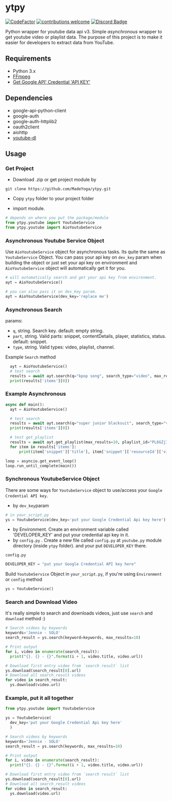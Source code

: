 # ytpy
[![CodeFactor](https://www.codefactor.io/repository/github/madeyoga/ytpy/badge)](https://www.codefactor.io/repository/github/madeyoga/ytpy)
[![contributions welcome](https://img.shields.io/badge/contributions-welcome-brightgreen.svg?style=flat)](https://github.com/MadeYoga/aio-ytpy/issues)
[![Discord Badge](https://discordapp.com/api/guilds/458296099049046018/embed.png)](https://discord.gg/Y8sB4ay)

Python wrapper for youtube data api v3. Simple *asynchronous* wrapper to get youtube video or playlist data.
The purpose of this project is to make it easier for developers to extract data from YouTube.

## Requirements
- Python 3.x
- [FFmpeg](https://www.ffmpeg.org/download.html)
- [Get Google API' Credential 'API KEY'](https://developers.google.com/youtube/registering_an_application)

## Dependencies
- google-api-python-client
- google-auth
- google-auth-httplib2
- oauth2client
- aiohttp
- [youtube-dl](https://github.com/rg3/youtube-dl)

## Usage
### Get Project
- Download .zip or get project module by 
```
git clone https://github.com/MadeYoga/ytpy.git
```
- Copy `ytpy` folder to your project folder

- import module.
```py
# depends on where you put the package/module
from ytpy.youtube import YoutubeService
from ytpy.youtube import AioYoutubeService
```

### Asynchronous Youtube Service Object
Use `AioYoutubeService` object for asynchronous tasks. Its quite the same as `YoutubeService` Object. 
You can pass your api key on `dev_key` param when building the object or just set your api key on environment and `AioYoutubeService` object will automatically get it for you.
```py
# will automatically search and get your api key from environment.
ayt = AioYoutubeService()

# you can also pass it on dev_key param.
ayt = AioYoutubeService(dev_key='replace me')
```
### Asynchronous Search
params:
- `q`, string. Search key. default: empty string.
- `part`, string. Valid parts: snippet, contentDetails, player, statistics, status. default: snippet.
- `type`, string. Valid types: video, playlist, channel.

Example `Search` method
```py
  ayt = AioYoutubeService()
  # test search
  results = await ayt.search(q="kpop song", search_type="video", max_results=3)
  print(results['items'][0])
```

### Example Asynchronous
```py
async def main():
  ayt = AioYoutubeService()

  # test search
  results = await ayt.search(q="super junior blacksuit", search_type="video", max_results=3)
  print(results['items'][0])

  # test get_playlist
  results = await ayt.get_playlist(max_results=10, playlist_id="PL6GZjIxGO0cOBYqybD7-nNiA-vjF09wpC")
  for item in results['items']:
      print(item['snippet']['title'], item['snippet']['resourceId']['videoId'])

loop = asyncio.get_event_loop()
loop.run_until_complete(main())
```

### Synchronous YoutubeService Object
There are some ways for `YoutubeService` object to use/access your `Google Credential API key`. 
- by `dev_key`param
```py
# in your_script.py
ys = YoutubeService(dev_key='put your Google Credential Api key here')
```
- by Environment. Create an environment variable called 'DEVELOPER_KEY' and put your credential api key in it.
- by `config.py` . Create a new file called `config.py` at `youtube.py` module directory (inside `ytpy` folder).
and your put `DEVELOPER_KEY` there.

`config.py`
```py
DEVELOPER_KEY = "put your Google Credential API key here"
```
Build `YoutubeService` Object in `your_script.py`, if you're using `Environment` or `config` method
```py
ys = YoutubeService()
```

### Search and Download Video
It's really simple to search and downloads videos, just use `search` and `download` method :)
```py
# Search videos by keywords
keywords='Jennie - SOLO'
search_result = ys.search(keyword=keywords, max_results=10)

# Print output
for i, video in enumerate(search_result):
  print("{}. {} - {}".format(i + 1, video.title, video.url))

# Download first entry video from `search result` list
ys.download(search_result[0].url)
# Download all search_result videos
for video in search_result:
  ys.download(video.url)
```

### Example, put it all together
```py
from ytpy.youtube import YoutubeService

ys = YoutubeService(
  dev_key='put your Google Credential Api key here'
  )

# Search videos by keywords
keywords='Jennie - SOLO'
search_result = ys.search(keywords, max_results=10)

# Print output
for i, video in enumerate(search_result):
  print("{}. {} - {}".format(i + 1, video.title, video.url))

# Download first entry video from `search result` list
ys.download(search_result[0].url)
# Download all search_result videos
for video in search_result:
  ys.download(video.url)
```
